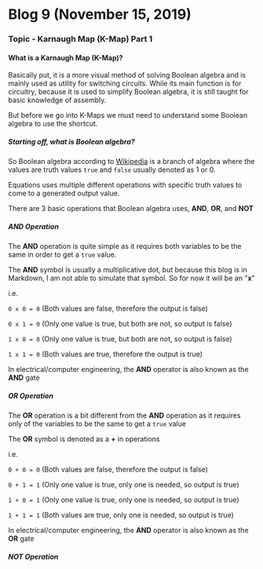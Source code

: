 # Blog 9 (November 15, 2019)

### Topic - Karnaugh Map (K-Map) Part 1

#### What is a Karnaugh Map (K-Map)?

Basically put, it is a more visual method of solving Boolean algebra and is mainly used as utility for switching circuits. While its main function is for circuitry, because it is used to simplify Boolean algebra, it is still taught for basic knowledge of assembly. 

But before we go into K-Maps we must need to understand some Boolean algebra to use the shortcut.

##### Starting off, what is Boolean algebra?

So Boolean algebra according to [Wikipedia]() is a branch of algebra where the values are truth values `true` and `false` usually denoted as 1 or 0.

Equations uses multiple different operations with specific truth values to come to a generated output value.

There are 3 basic operations that Boolean algebra uses, **AND**, **OR**, and **NOT**

##### AND Operation

The **AND** operation is quite simple as it requires both variables to be the same in order to get a `true` value.

The **AND** symbol is usually a multiplicative dot, but because this blog is in Markdown, I am not able to simulate that symbol. So for now it will be an "**x**"

i.e.

`0 x 0 = 0` (Both values are false, therefore the output is false)

`0 x 1 = 0`	(Only one value is true, but both are not, so output is false)

`1 x 0 = 0`	(Only one value is true, but both are not, so output is false)

`1 x 1 = 0`	(Both values are true, therefore the output is true)

In electrical/computer engineering, the **AND** operator is also known as the **AND** gate

##### OR Operation

The **OR** operation is a bit different from the **AND** operation as it requires only of the variables to be the same to get a `true` value

The **OR** symbol is denoted as a **+** in operations

i.e.

`0 + 0 = 0`	(Both values are false, therefore the output is false)

`0 + 1 = 1`	(Only one value is true, only one is needed, so output is true)

`1 + 0 = 1`	(Only one value is true, only one is needed, so output is true)

`1 + 1 = 1`	(Both values are true, only one is needed, so output is true)

In electrical/computer engineering, the **AND** operator is also known as the **OR** gate

##### NOT Operation

